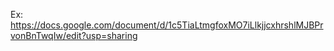 Ex: https://docs.google.com/document/d/1c5TiaLtmgfoxMO7iLlkjjcxhrshlMJBPrvonBnTwqIw/edit?usp=sharing

